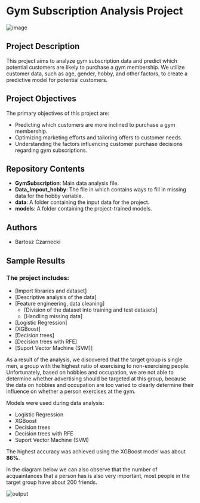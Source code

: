 # Gym Subscription Analysis Project

![image](https://github.com/Bartoszcz28/Gym_Subscription/assets/82092858/0e581b8f-4015-4e2e-b944-3be255261468)

## Project Description
This project aims to analyze gym subscription data and predict which potential customers are likely to purchase a gym membership. We utilize customer data, such as age, gender, hobby, and other factors, to create a predictive model for potential customers.

## Project Objectives
The primary objectives of this project are:

- Predicting which customers are more inclined to purchase a gym membership.
- Optimizing marketing efforts and tailoring offers to customer needs.
- Understanding the factors influencing customer purchase decisions regarding gym subscriptions.

## Repository Contents
- **GymSubscription**: Main data analysis file.
- **Data_Impout_hobby**: The file in which contains ways to fill in missing data for the hobby variable. 
- **data**: A folder containing the input data for the project.
- **models**: A folder containing the project-trained models.

## Authors
- Bartosz Czarnecki

## Sample Results


### The project includes:
* [Import libraries and dataset]
* [Descriptive analysis of the data]
* [Feature engineering, data cleaning]
    * [Division of the dataset into training and test datasets]
    * [Handling missing data]
* [Logistic Regression]
* [XGBoost]
* [Decision trees]
* [Decision trees with RFE]
* [Suport Vector Machine (SVM)]

As a result of the analysis, we discovered that the target group is single men, a group with the highest ratio of exercising to non-exercising people. Unfortunately, based on hobbies and occupation, we are not able to determine whether advertising should be targeted at this group, because the data on hobbies and occupation are too varied to clearly determine their influence on whether a person exercises at the gym.

Models were used during data analysis:
* Logistic Regression
* XGBoost
* Decision trees
* Decision trees with RFE
* Suport Vector Machine (SVM)

The highest accuracy was achieved using the XGBoost model was about **86%**.

In the diagram below we can also observe that the number of acquaintances that a person has is also very important, most people in the target group have about 200 friends.

![output](https://github.com/Bartoszcz28/Gym_Subscription/assets/82092858/9a7e6525-162d-403e-b4bb-3d6897983d51)


